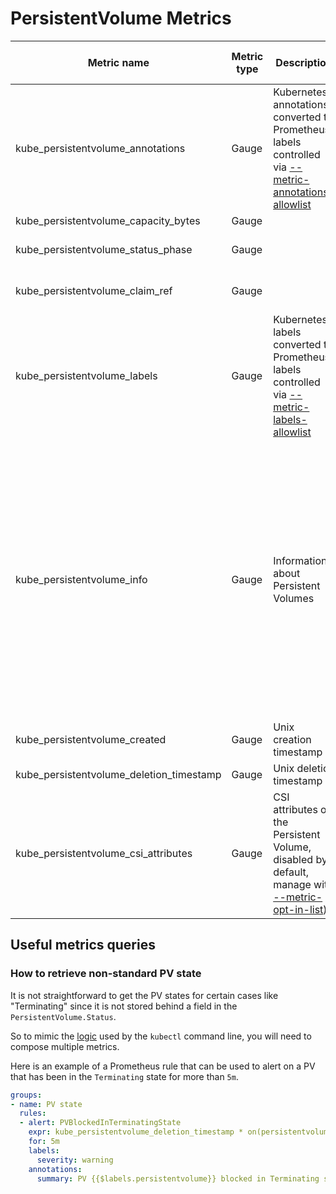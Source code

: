 # PersistentVolume Metrics

| Metric name                              | Metric type | Description                                                                                                               | Unit (where applicable) | Labels/tags                                                                                                                                                                                                                                                                                                                                                                                                                                                                                                                                                                                                                                                                                                                                                                                                                                                                                                          | Status       |
|------------------------------------------|-------------|---------------------------------------------------------------------------------------------------------------------------|-------------------------|----------------------------------------------------------------------------------------------------------------------------------------------------------------------------------------------------------------------------------------------------------------------------------------------------------------------------------------------------------------------------------------------------------------------------------------------------------------------------------------------------------------------------------------------------------------------------------------------------------------------------------------------------------------------------------------------------------------------------------------------------------------------------------------------------------------------------------------------------------------------------------------------------------------------|--------------|
| kube_persistentvolume_annotations        | Gauge       | Kubernetes annotations converted to Prometheus labels controlled via [--metric-annotations-allowlist](../../developer/cli-arguments.md) |                         | `persistentvolume`=&lt;persistentvolume-name&gt; <br> `annotation_PERSISTENTVOLUME_ANNOTATION`=&lt;PERSISTENTVOLUME_ANNOTATION&gt;                                                                                                                                                                                                                                                                                                                                                                                                                                                                                                                                                                                                                                                                                                                                                                                   | EXPERIMENTAL |
| kube_persistentvolume_capacity_bytes     | Gauge       |                                                                                                                           |                         | `persistentvolume`=&lt;pv-name&gt;                                                                                                                                                                                                                                                                                                                                                                                                                                                                                                                                                                                                                                                                                                                                                                                                                                                                                   | STABLE       |
| kube_persistentvolume_status_phase       | Gauge       |                                                                                                                           |                         | `persistentvolume`=&lt;pv-name&gt; <br>`phase`=&lt;Bound\|Failed\|Pending\|Available\|Released&gt;                                                                                                                                                                                                                                                                                                                                                                                                                                                                                                                                                                                                                                                                                                                                                                                                                   | STABLE       |
| kube_persistentvolume_claim_ref          | Gauge       |                                                                                                                           |                         | `persistentvolume`=&lt;pv-name&gt; <br>`claim_namespace`=&lt;<namespace>&gt; <br>`name`=&lt;<name>&gt;                                                                                                                                                                                                                                                                                                                                                                                                                                                                                                                                                                                                                                                                                                                                                                                                               | STABLE       |
| kube_persistentvolume_labels             | Gauge       | Kubernetes labels converted to Prometheus labels controlled via [--metric-labels-allowlist](../../developer/cli-arguments.md)           |                         | `persistentvolume`=&lt;persistentvolume-name&gt; <br> `label_PERSISTENTVOLUME_LABEL`=&lt;PERSISTENTVOLUME_LABEL&gt;                                                                                                                                                                                                                                                                                                                                                                                                                                                                                                                                                                                                                                                                                                                                                                                                  | STABLE       |
| kube_persistentvolume_info               | Gauge       | Information about Persistent Volumes                                                                                      |                         | `persistentvolume`=&lt;pv-name&gt; <br> `storageclass`=&lt;storageclass-name&gt; <br> `gce_persistent_disk_name`=&lt;pd-name&gt; <br> `host_path`=&lt;path-of-a-host-volume&gt; <br> `host_path_type`=&lt;host-mount-type&gt; <br> `ebs_volume_id`=&lt;ebs-volume-id&gt; <br> `azure_disk_name`=&lt;azure-disk-name&gt; <br> `fc_wwids`=&lt;fc-wwids-comma-separated&gt; <br> `fc_lun`=&lt;fc-lun&gt; <br> `fc_target_wwns`=&lt;fc-target-wwns-comma-separated&gt; <br> `iscsi_target_portal`=&lt;iscsi-target-portal&gt; <br> `iscsi_iqn`=&lt;iscsi-iqn&gt; <br> `iscsi_lun`=&lt;iscsi-lun&gt; <br> `iscsi_initiator_name`=&lt;iscsi-initiator-name&gt; <br> `local_path`=&lt;path-of-a-local-volume&gt; <br> `local_fs`=&lt;local-volume-fs-type&gt; <br> `nfs_server`=&lt;nfs-server&gt; <br> `nfs_path`=&lt;nfs-path&gt; <br> `csi_driver`=&lt;csi-driver&gt; <br> `csi_volume_handle`=&lt;csi-volume-handle&gt; | STABLE       |
| kube_persistentvolume_created            | Gauge       | Unix creation timestamp                                                                                                   | seconds                 | `persistentvolume`=&lt;persistentvolume-name&gt; <br>                                                                                                                                                                                                                                                                                                                                                                                                                                                                                                                                                                                                                                                                                                                                                                                                                                                                | EXPERIMENTAL |
| kube_persistentvolume_deletion_timestamp | Gauge       | Unix deletion timestamp                                                                                                   | seconds                 | `persistentvolume`=&lt;persistentvolume-name&gt; <br>                                                                                                                                                                                                                                                                                                                                                                                                                                                                                                                                                                                                                                                                                                                                                                                                                                                                | EXPERIMENTAL |
| kube_persistentvolume_csi_attributes     | Gauge       | CSI attributes of the Persistent Volume, disabled by default, manage with [--metric-opt-in-list](../../developer/cli-arguments.md))     |                         | `persistentvolume`=&lt;persistentvolume-name&gt; <br> `csi_mounter`=&lt;csi-mounter&gt; <br> `csi_map_options`=&lt;csi-map-options&gt;                                                                                                                                                                                                                                                                                                                                                                                                                                                                                                                                                                                                                                                                                                                                                                               | EXPERIMENTAL |

## Useful metrics queries

### How to retrieve non-standard PV state

It is not straightforward to get the PV states for certain cases like "Terminating" since it is not stored behind a field in the `PersistentVolume.Status`.

So to mimic the [logic](https://github.com/kubernetes/kubernetes/blob/v1.27.2/pkg/printers/internalversion/printers.go#L1838) used by the `kubectl` command line, you will need to compose multiple metrics.

Here is an example of a Prometheus rule that can be used to alert on a PV that has been in the `Terminating` state for more than `5m`.

```yaml
groups:
- name: PV state
  rules:
  - alert: PVBlockedInTerminatingState
    expr: kube_persistentvolume_deletion_timestamp * on(persistentvolume) group_left() (kube_persistentvolume_status_phase{phase="Bound"} == 1) > 0
    for: 5m
    labels:
      severity: warning
    annotations:
      summary: PV {{$labels.persistentvolume}} blocked in Terminating state.
```
